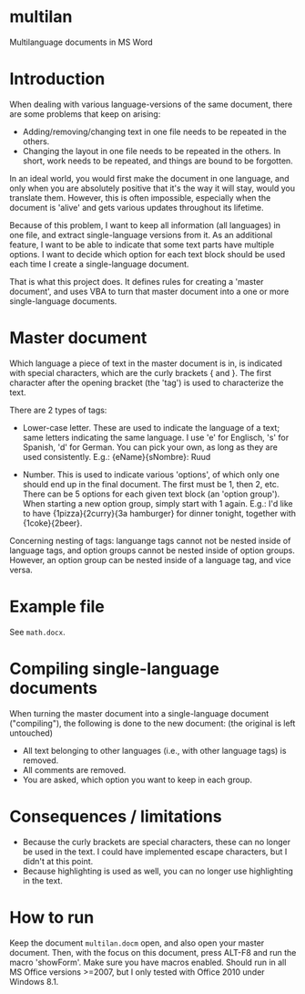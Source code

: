 # multilan
Multilanguage documents in MS Word

# Introduction
When dealing with various language-versions of the same document, there are some problems that keep on arising:
-	Adding/removing/changing text in one file needs to be repeated in the others.
-	Changing the layout in one file needs to be repeated in the others.
In short, work needs to be repeated, and things are bound to be forgotten. 

In an ideal world, you would first make the document in one language, and only when you are absolutely positive that it's the way it will stay, would you translate them. However, this is often impossible, especially when the document is 'alive' and gets various updates throughout its lifetime.

Because of this problem, I want to keep all information (all languages) in one file, and extract single-language versions from it. 
As an additional feature, I want to be able to indicate that some text parts have multiple options. I want to decide which option for each text block should be used each time I create a single-language document.

That is what this project does. It defines rules for creating a 'master document', and uses VBA to turn that master document into a one or more single-language documents.

# Master document
Which language a piece of text in the master document is in, is indicated with special characters, which are the curly brackets { and }. The first character after the opening bracket (the 'tag') is used to characterize the text. 

There are 2 types of tags:

- Lower-case letter. These are used to indicate the language of a text; same letters indicating the same language. I use 'e' for Englisch, 's' for Spanish, 'd' for German. You can pick your own, as long as they are used consistently.
E.g.: {eName}{sNombre}: Ruud

- Number. This is used to indicate various 'options', of which only one should end up in the final document. The first must be 1, then 2, etc. There can be 5 options for each given text block (an 'option group'). When starting a new option group, simply start with 1 again. 
E.g.: I'd like to have {1pizza}{2curry}{3a hamburger} for dinner tonight, together with {1coke}{2beer}.

Concerning nesting of tags: languange tags cannot not be nested inside of language tags, and option groups cannot be nested inside of option groups. However, an option group can be nested inside of a language tag, and vice versa. 

# Example file
See `math.docx`.

# Compiling single-language documents
When turning the master document into a single-language document ("compiling"), the following is done to the new document: (the original is left untouched)
*	All text belonging to other languages (i.e., with other language tags) is removed.
*	All comments are removed.
*	You are asked, which option you want to keep in each group.

# Consequences / limitations
*	Because the curly brackets are special characters, these can no longer be used in the text. I could have implemented escape characters, but I didn't at this point.
*	Because highlighting is used as well, you can no longer use highlighting in the text.

# How to run
Keep the document `multilan.docm` open, and also open your master document. Then, with the focus on this document, press ALT-F8 and run the macro 'showForm'. Make sure you have macros enabled. Should run in all MS Office versions >=2007, but I only tested with Office 2010 under Windows 8.1. 
